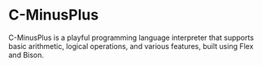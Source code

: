 # C-MinusPlus
C-MinusPlus is a playful programming language interpreter that supports basic arithmetic, logical operations, and various features, built using Flex and Bison.

